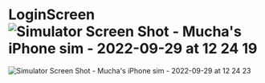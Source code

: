 # LoginScreen![Simulator Screen Shot - Mucha's iPhone sim - 2022-09-29 at 12 24 19](https://user-images.githubusercontent.com/69506217/192994916-2d0cb979-ec39-4924-9751-d2ae162845d8.png)
![Simulator Screen Shot - Mucha's iPhone sim - 2022-09-29 at 12 24 23](https://user-images.githubusercontent.com/69506217/192994931-9164c39e-984d-493b-91e0-5fbd0744348a.png)
